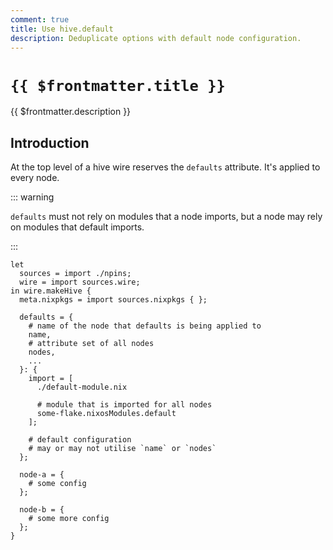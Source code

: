 ```yaml
---
comment: true
title: Use hive.default
description: Deduplicate options with default node configuration.
---
```


# `{{ $frontmatter.title }}`

{{ $frontmatter.description }}

## Introduction

At the top level of a hive wire reserves the `defaults` attribute. It's applied
to every node.

::: warning

`defaults` must not rely on modules that a node imports, but a
node may rely on modules that default imports.

:::

```nix:line-numbers [hive.nix]
let
  sources = import ./npins;
  wire = import sources.wire;
in wire.makeHive {
  meta.nixpkgs = import sources.nixpkgs { };

  defaults = {
    # name of the node that defaults is being applied to
    name,
    # attribute set of all nodes
    nodes,
    ...
  }: {
    import = [
      ./default-module.nix

      # module that is imported for all nodes
      some-flake.nixosModules.default
    ];

    # default configuration
    # may or may not utilise `name` or `nodes`
  };

  node-a = {
    # some config
  };

  node-b = {
    # some more config
  };
}
```
